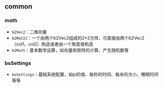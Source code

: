 ## common
### math
- `b2Vec2`：二维向量
- `b2Mat22`：一个由两个b2Vec2组成的2*2方阵，可直接由两个b2Vec2（col1、col2）构造或者由一个角度值构造
- `b2Math`：基本数学运算，如向量和矩阵的计算、产生随机数等

### bsSettings
- `bsSettings`：基础系统配置，如pi的值、每秒的时间、每米的大小、睡眠时间等等